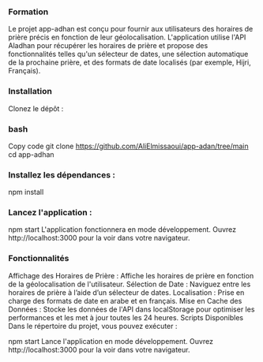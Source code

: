 ### Formation
Le projet app-adhan est conçu pour fournir aux utilisateurs des horaires de prière précis en fonction de leur géolocalisation. L'application utilise l'API Aladhan pour récupérer les horaires de prière et propose des fonctionnalités telles qu'un sélecteur de dates, une sélection automatique de la prochaine prière, et des formats de date localisés (par exemple, Hijri, Français).

### Installation
Clonez le dépôt :

### bash
Copy code
git clone https://github.com/AliElmissaoui/app-adan/tree/main
cd app-adhan
### Installez les dépendances :

npm install
### Lancez l'application :


npm start
L'application fonctionnera en mode développement.
Ouvrez http://localhost:3000 pour la voir dans votre navigateur.

### Fonctionnalités
Affichage des Horaires de Prière : Affiche les horaires de prière en fonction de la géolocalisation de l'utilisateur.
Sélection de Date : Naviguez entre les horaires de prière à l’aide d’un sélecteur de dates.
Localisation : Prise en charge des formats de date en arabe et en français.
Mise en Cache des Données : Stocke les données de l'API dans localStorage pour optimiser les performances et les met à jour toutes les 24 heures.
Scripts Disponibles
Dans le répertoire du projet, vous pouvez exécuter :

npm start
Lance l'application en mode développement.
Ouvrez http://localhost:3000 pour la voir dans votre navigateur.

